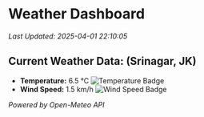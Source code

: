 
# Weather Dashboard

_Last Updated: 2025-04-01 22:10:05_

## Current Weather Data: (Srinagar, JK)
- **Temperature:** 6.5 °C ![Temperature Badge](https://img.shields.io/badge/Temperature-Low%20Temp-blue)
- **Wind Speed:** 1.5 km/h ![Wind Speed Badge](https://img.shields.io/badge/Wind%20Speed-Light%20Wind-blue)

*Powered by Open-Meteo API*
